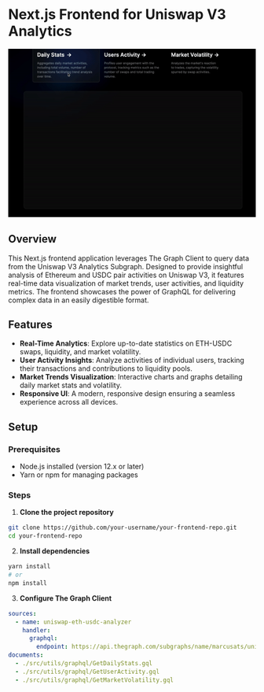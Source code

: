 # Next.js Frontend for Uniswap V3 Analytics

![Frontend Demo](./frontend.gif)

## Overview

This Next.js frontend application leverages The Graph Client to query data from the Uniswap V3 Analytics Subgraph. Designed to provide insightful analysis of Ethereum and USDC pair activities on Uniswap V3, it features real-time data visualization of market trends, user activities, and liquidity metrics. The frontend showcases the power of GraphQL for delivering complex data in an easily digestible format.

## Features

- **Real-Time Analytics**: Explore up-to-date statistics on ETH-USDC swaps, liquidity, and market volatility.
- **User Activity Insights**: Analyze activities of individual users, tracking their transactions and contributions to liquidity pools.
- **Market Trends Visualization**: Interactive charts and graphs detailing daily market stats and volatility.
- **Responsive UI**: A modern, responsive design ensuring a seamless experience across all devices.

## Setup

### Prerequisites

- Node.js installed (version 12.x or later)
- Yarn or npm for managing packages

### Steps

1. **Clone the project repository**

```bash
git clone https://github.com/your-username/your-frontend-repo.git
cd your-frontend-repo
```


2. **Install dependencies**

```bash
yarn install
# or
npm install
```

3. **Configure The Graph Client**

```yaml
sources: 
  - name: uniswap-eth-usdc-analyzer
    handler: 
      graphql:
        endpoint: https://api.thegraph.com/subgraphs/name/marcusats/uniswap-eth-usdc-analyzer
documents:
  - ./src/utils/graphql/GetDailyStats.gql
  - ./src/utils/graphql/GetUserActivity.gql
  - ./src/utils/graphql/GetMarketVolatility.gql
```